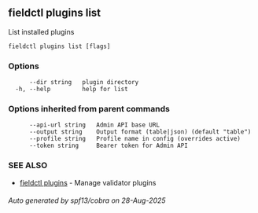 ## fieldctl plugins list

List installed plugins

```
fieldctl plugins list [flags]
```

### Options

```
      --dir string   plugin directory
  -h, --help         help for list
```

### Options inherited from parent commands

```
      --api-url string   Admin API base URL
      --output string    Output format (table|json) (default "table")
      --profile string   Profile name in config (overrides active)
      --token string     Bearer token for Admin API
```

### SEE ALSO

* [fieldctl plugins](fieldctl_plugins.md)	 - Manage validator plugins

###### Auto generated by spf13/cobra on 28-Aug-2025
